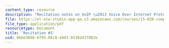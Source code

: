 ```yaml
---
content_type: resource
description: "Recitation notes on VoIP \u2013 Voice Over Internet Protocol."
file: https://ol-ocw-studio-app-qa.s3.amazonaws.com/courses/15-020-competition-in-telecommunications-fall-2003/0bbe389b6f9506c8a943b538d43f081b_rec5.pdf
file_type: application/pdf
resourcetype: Document
title: 'Recitation #5'
uid: 0bbe389b-6f95-06c8-a943-b538d43f081b
---
```

